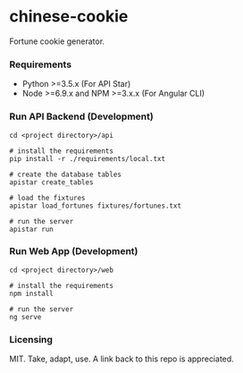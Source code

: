 # chinese-cookie
Fortune cookie generator.

### Requirements
* Python >=3.5.x (For API Star)
* Node >=6.9.x and NPM >=3.x.x (For Angular CLI)

### Run API Backend (Development)
```
cd <project directory>/api

# install the requirements
pip install -r ./requirements/local.txt

# create the database tables
apistar create_tables

# load the fixtures
apistar load_fortunes fixtures/fortunes.txt

# run the server
apistar run
```

### Run Web App (Development)
```
cd <project directory>/web

# install the requirements
npm install

# run the server
ng serve
```

### Licensing

MIT. Take, adapt, use. A link back to this repo is appreciated.
